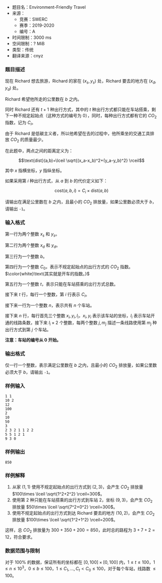 - 题目名：Environment-Friendly Travel
- 来源：
   - 竞赛：SWERC
   - 赛季：2019-2020
   - 编号：A
- 时间限制：3000 ms
- 空间限制：? MiB
- 类型：传统
- 翻译来源：cnyz

### 题目描述
现在 Richard 想去旅游，Richard 的家在 $(x_s,y_s)$ 处，Richard 要去的地方在 $(x_d,y_d)$ 处。

Richard 希望他所走的公里数在 $b$ 之内。

同时 Richard 还有 $t+1$ 种出行方式，其中的 $t$ 种出行方式都只能在车站搭乘，剩下一种不规定起始点（这种方式的编号为 $0$），同时，每种出行方式都有它的 $CO_2$ 指数，记为 $C_i$。

由于 Richard 是低碳主义者，所以他希望在去的过程中，他所乘坐的交通工具排放 $CO_2$ 的质量最少。

在此题中，两点之间的距离定义为：

$$\text{dist}(a,b)=\lceil \sqrt{(x_a-x_b)^2+(y_a-y_b)^2} \rceil$$

其中 $x$ 指横坐标，$y$ 指纵坐标。

如果采用第 $i$ 种出行方式，从 $a$ 到 $b$ 的代价定义如下：

$$\text{cost}(a,b,i)=C_i \times \text{dist}(a,b)$$

请输出在满足公里数在 $b$ 之内，且最小的 $CO_2$ 排放量，如果公里数必须大于 $b$，请输出 `-1`。

### 输入格式
第一行为两个整数 $x_s$ 和 $y_s$。

第二行为两个整数 $x_d$ 和 $y_d$。

第三行为一个整数 $b$。

第四行为一个整数 $C_0$，表示不规定起始点的出行方式的 $CO_2$ 指数。$\color{white}\text{其实就是开车的指数。}$

第五行为一个整数 $t$，表示只能在车站搭乘的出行方式总数。

接下来 $t$ 行，每行一个整数，第 $i$ 行表示 $C_i$。

接下来一行为一个整数 $n$，表示共有 $n$ 个车站。

接下来 $n$ 行，每行首先三个整数  $x_i,y_i,l_i$，$x_i,y_i$ 表示该车站的坐标，$l_i$ 表示车站开通的线路条数，接下来 $l_i\times 2$ 个整数，每两个整数 $j,m_j$ 描述一条线路使用第 $m_j$ 种出行方式到第 $j$ 个车站。

**注意：车站的编号从 $0$ 开始。**
### 输出格式
仅一行一个整数，表示满足公里数在 $b$ 之内，且最小的 $CO_2$ 排放量，如果公里数必须大于 $b$，请输出 `-1`。
### 样例输入
```
1 1
10 2
12
100
2
10
50
3
2 3 2 1 1 2 2
5 5 1 2 1
9 3 0
```
### 样例输出
```
850
```
### 样例解释
1. 从家 $(1,1)$ 使用不规定起始点的出行方式到 $(2,3)$，会产生 $CO_2$ 排放量 $100\times \lceil \sqrt{1^2+2^2} \rceil=300$。
2. 使用第 $2$ 种只能在车站搭乘的出行方式到车站 $2$，坐标 $(9,3)$，会产生 $CO_2$ 排放量 $50\times \lceil \sqrt{7^2+0^2} \rceil=300$。
3. 使用不规定起始点的出行方式到达 Richard 要去的地方 $(10,2)$，会产生 $CO_2$ 排放量 $100\times \lceil \sqrt{1^2+1^2} \rceil=200$。

这样，总 $CO_2$ 排放量为 $300+350+200=850$，此时总的路程为 $3+7+2=12$，符合要求。
### 数据范围与限制
对于 $100\%$ 的数据，保证所有的坐标都在 $[0,100] \times [0,100]$ 内，$1\le t\le 100$，$1\le n\le 10^3$，$0\le b\le 100$，$1\le C_1,\ldots,C_t < C_0 \le 100$，对于每个车站，线路数 $\le 100$。
